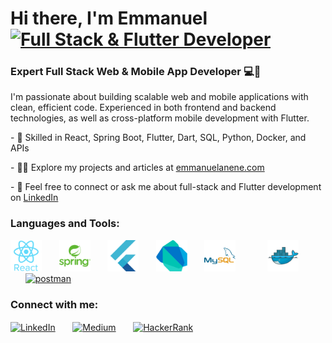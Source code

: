 <h1 align="left">Hi there, I'm Emmanuel&nbsp;<a href="https://www.linkedin.com/in/emmanuelanene/"><img width="30px" src="https://user-images.githubusercontent.com/75603128/231256750-dbd6f6e5-c26a-448b-bca1-9fd556a918fd.gif" alt="Full Stack & Flutter Developer"></a></h1>
<h3 align="left">Expert Full Stack Web & Mobile App Developer 💻📱</h3>

<p align="left">
I'm passionate about building scalable web and mobile applications with clean, efficient code. Experienced in both frontend and backend technologies, as well as cross-platform mobile development with Flutter.
</p>

<p align="left">- 🌱 Skilled in React, Spring Boot, Flutter, Dart, SQL, Python, Docker, and APIs</p>
<p align="left">- 👨‍💻 Explore my projects and articles at <a href="https://medium.com/@emmanuelanenee" target="_blank">emmanuelanene.com</a></p>
<p align="left">- 💬 Feel free to connect or ask me about full-stack and Flutter development on <a href="https://www.linkedin.com/in/emmanuelanene/" target="_blank">LinkedIn</a></p>

<h3 align="left">Languages and Tools:</h3>
<p align="left">
<a href="https://reactjs.org/" target="_blank" rel="noreferrer"><img src="https://raw.githubusercontent.com/devicons/devicon/master/icons/react/react-original-wordmark.svg" alt="react" width="50" height="50"/></a> 
&nbsp;&nbsp;&nbsp;&nbsp;&nbsp;
<a href="https://spring.io/projects/spring-boot" target="_blank" rel="noreferrer"><img src="https://raw.githubusercontent.com/devicons/devicon/master/icons/spring/spring-original-wordmark.svg" alt="spring boot" width="50" height="50"/></a> 
&nbsp;&nbsp;&nbsp;&nbsp;&nbsp;
<a href="https://flutter.dev" target="_blank" rel="noreferrer"><img src="https://raw.githubusercontent.com/devicons/devicon/master/icons/flutter/flutter-original.svg" alt="flutter" width="50" height="50"/></a>
&nbsp;&nbsp;&nbsp;&nbsp;&nbsp;
<a href="https://dart.dev" target="_blank" rel="noreferrer"><img src="https://raw.githubusercontent.com/devicons/devicon/master/icons/dart/dart-original.svg" alt="dart" width="50" height="50"/></a>
&nbsp;&nbsp;&nbsp;&nbsp;&nbsp;
<a href="https://www.mysql.com/" target="_blank" rel="noreferrer"><img src="https://raw.githubusercontent.com/devicons/devicon/master/icons/mysql/mysql-original-wordmark.svg" alt="mysql" width="50" height="50"/></a> 
&nbsp;&nbsp;&nbsp;&nbsp;&nbsp;
&nbsp;&nbsp;&nbsp;&nbsp;&nbsp;
<a href="https://www.docker.com/" target="_blank" rel="noreferrer"><img src="https://raw.githubusercontent.com/devicons/devicon/master/icons/docker/docker-original.svg" alt="docker" width="50" height="50"/></a>
&nbsp;&nbsp;&nbsp;&nbsp;&nbsp;
&nbsp;&nbsp;&nbsp;&nbsp;&nbsp;
<a href="https://postman.com" target="_blank" rel="noreferrer"><img src="https://www.vectorlogo.zone/logos/getpostman/getpostman-icon.svg" alt="postman" width="50" height="50"/></a> 
</p>

<h3 align="left">Connect with me:</h3>
<p align="left">
<a href="https://linkedin.com/in/emmanuelanene" target="_blank"><img align="center" src="https://raw.githubusercontent.com/rahuldkjain/github-profile-readme-generator/master/src/images/icons/Social/linked-in-alt.svg" alt="LinkedIn" height="20" width="20" /></a>
&nbsp;&nbsp;&nbsp;&nbsp;&nbsp;
<a href="https://medium.com/@emmanuelanenee" target="_blank"><img align="center" src="https://raw.githubusercontent.com/rahuldkjain/github-profile-readme-generator/master/src/images/icons/Social/medium.svg" alt="Medium" height="25" width="25" /></a>
&nbsp;&nbsp;&nbsp;&nbsp;&nbsp;
<a href="https://www.hackerrank.com/emmanuelanene" target="_blank"><img align="center" src="https://raw.githubusercontent.com/rahuldkjain/github-profile-readme-generator/master/src/images/icons/Social/hackerrank.svg" alt="HackerRank" height="25" width="25" /></a>
</p>
